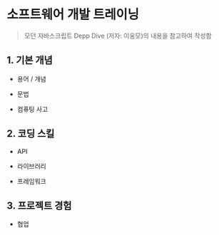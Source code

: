 # 소프트웨어 개발 트레이닝

> 모던 자바스크립트 Depp Dive (저자: 이웅모)의 내용을 참고하여 작성함

## 1. 기본 개념

- 용어 / 개념

- 문법

- 컴퓨팅 사고

## 2. 코딩 스킬

- API

- 라이브러리

- 프레임워크

## 3. 프로젝트 경험

- 협업

